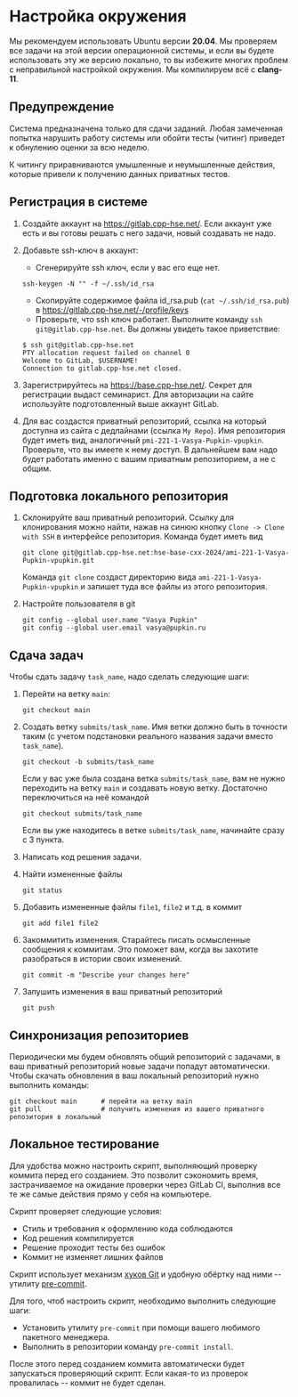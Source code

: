 # Настройка окружения

Мы рекомендуем использовать Ubuntu версии **20.04**. Мы проверяем
все задачи на этой версии операционной системы, и если вы будете использовать эту же версию
локально, то вы избежите многих проблем с неправильной настройкой окружения. Мы компилируем всё с **clang-11**.

## Предупреждение

Система предназначена только для сдачи заданий. Любая замеченная попытка нарушить работу системы или обойти тесты (читинг) приведет к обнулению оценки за всю неделю.

К читингу приравниваются умышленные и неумышленные действия, которые привели к получению данных приватных тестов.

## Регистрация в системе

1. Создайте аккаунт на https://gitlab.cpp-hse.net/. Если аккаунт уже есть и вы готовы решать с него задачи, новый создавать не надо.
1. Добавьте ssh-ключ в аккаунт:
    * Сгенерируйте ssh ключ, если у вас его еще нет.
     ```
     ssh-keygen -N "" -f ~/.ssh/id_rsa
     ```
    * Скопируйте содержимое файла id_rsa.pub (`cat ~/.ssh/id_rsa.pub`) в https://gitlab.cpp-hse.net/-/profile/keys
    * Проверьте, что ssh ключ работает. Выполните команду `ssh git@gitlab.cpp-hse.net`. Вы должны увидеть такое приветствие:
     ```
     $ ssh git@gitlab.cpp-hse.net
     PTY allocation request failed on channel 0
     Welcome to GitLab, $USERNAME!
     Connection to gitlab.cpp-hse.net closed.
     ```

1. Зарегистрируйтесь на https://base.cpp-hse.net/. Секрет для регистрации выдаст семинарист. Для авторизации на сайте используйте подготовленный выше аккаунт GitLab.

1. Для вас создастся приватный репозиторий, ссылка на который доступна из сайта с дедлайнами (ссылка `My Repo`). Имя репозитория будет иметь вид, аналогичный `pmi-221-1-Vasya-Pupkin-vpupkin`. Проверьте, что вы имеете к нему доступ. В дальнейшем вам надо будет работать именно с вашим приватным репозиторием, а не с общим.

## Подготовка локального репозитория

1. Склонируйте ваш приватный репозиторий. Ссылку для клонирования можно найти, нажав на синюю кнопку `Clone -> Clone with SSH` в интерфейсе репозитория. Команда будет иметь вид
   ```
   git clone git@gitlab.cpp-hse.net:hse-base-cxx-2024/ami-221-1-Vasya-Pupkin-vpupkin.git
   ```

   Команда `git clone` создаст директорию вида `ami-221-1-Vasya-Pupkin-vpupkin` и запишет туда все файлы из этого репозитория.

1. Настройте пользователя в git
   ```
   git config --global user.name "Vasya Pupkin"
   git config --global user.email vasya@pupkin.ru
   ```

## Сдача задач

Чтобы сдать задачу `task_name`, надо сделать следующие шаги:

1. Перейти на ветку `main`:
   ```
   git checkout main
   ```
   
2. Создать ветку `submits/task_name`. Имя ветки должно быть в точности таким (с учетом подстановки реального названия задачи вместо `task_name`).
   ```
   git checkout -b submits/task_name
   ```
   
   Если у вас уже была создана ветка `submits/task_name`, вам не нужно переходить на ветку `main` и создавать новую ветку. Достаточно переключиться на неё командой 
   ```
   git checkout submits/task_name
   ```

   Если вы уже находитесь в ветке `submits/task_name`, начинайте сразу с 3 пункта.

3. Написать код решения задачи.

4. Найти измененные файлы
   ```
   git status
   ```
5. Добавить измененные файлы `file1`, `file2` и т.д. в коммит
   ```
   git add file1 file2
   ```

6. Закоммитить изменения. Старайтесь писать осмысленные сообщения к коммитам. Это поможет вам, когда вы захотите разобраться в истории своих изменений.
   ```
   git commit -m "Describe your changes here"
   ```

7. Запушить изменения в ваш приватный репозиторий
   ```
   git push
   ```
## Синхронизация репозиториев

Периодически мы будем обновлять общий репозиторий с задачами, в ваш приватный репозиторий новые задачи попадут автоматически. Чтобы скачать обновления в ваш локальный репозиторий нужно выполнить команды:

   ```
   git checkout main      # перейти на ветку main
   git pull               # получить изменения из вашего приватного репозитория в локальный
   ```

## Локальное тестирование

Для удобства можно настроить скрипт, выполняющий проверку коммита перед его созданием. Это позволит сэкономить время, застрачиваемое на ожидание проверки через GitLab CI, выполнив все те же самые действия прямо у себя на компьютере.

Скрипт проверяет следующие условия:
- Стиль и требования к оформлению кода соблюдаются
- Код решения компилируется
- Решение проходит тесты без ошибок
- Коммит не изменяет лишних файлов

Скрипт использует механизм [хуков Git](https://git-scm.com/book/en/v2/Customizing-Git-Git-Hooks) и удобную обёртку над ними -- утилиту [pre-commit](https://pre-commit.com/).

Для того, чтоб настроить скрипт, необходимо выполнить следующие шаги:
- Установить утилиту `pre-commit` при помощи вашего любимого пакетного менеджера.
- Выполнить в репозитории команду `pre-commit install`.

После этого перед созданием коммита автоматически будет запускаться проверяющий скрипт. Если какая-то из проверок провалилась -- коммит не будет сделан.